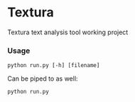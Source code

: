 # Textura

Textura text analysis tool working project

### Usage

`python run.py [-h] [filename]`

Can be piped to as well:

`python run.py`

